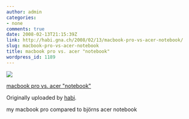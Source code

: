 ```yaml
---
author: admin
categories:
- none
comments: true
date: 2008-02-13T21:15:39Z
link: http://habi.gna.ch/2008/02/13/macbook-pro-vs-acer-notebook/
slug: macbook-pro-vs-acer-notebook
title: macbook pro vs. acer "notebook"
wordpress_id: 1189
---
```


[![](http://farm3.static.flickr.com/2289/2263735740_3b45c24418_m.jpg)](http://www.flickr.com/photos/habi/2263735740/)
   

 
  [macbook pro vs. acer "notebook"](http://www.flickr.com/photos/habi/2263735740/)
    

  Originally uploaded by [habi](http://www.flickr.com/people/habi/).
 



my macbook pro compared to björns acer notebook
  

